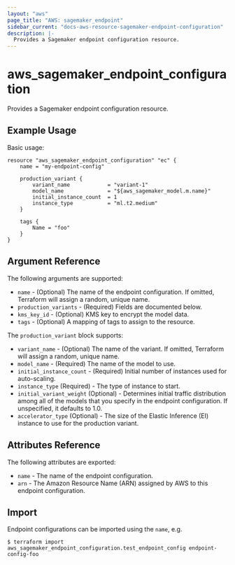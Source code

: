 ```yaml
---
layout: "aws"
page_title: "AWS: sagemaker_endpoint"
sidebar_current: "docs-aws-resource-sagemaker-endpoint-configuration"
description: |-
  Provides a Sagemaker endpoint configuration resource.
---
```


# aws\_sagemaker\_endpoint\_configuration

Provides a Sagemaker endpoint configuration resource.

## Example Usage


Basic usage:

```hcl
resource "aws_sagemaker_endpoint_configuration" "ec" {
    name = "my-endpoint-config"

    production_variant {
        variant_name            = "variant-1"
        model_name              = "${aws_sagemaker_model.m.name}"
        initial_instance_count  = 1
        instance_type           = "ml.t2.medium"
    }

    tags {
        Name = "foo"
    }
}
```

## Argument Reference

The following arguments are supported:

* `name` - (Optional) The name of the endpoint configuration. If omitted, Terraform will assign a random, unique name.
* `production_variants` - (Required) Fields are documented below.
* `kms_key_id` - (Optional) KMS key to encrypt the model data.
* `tags` - (Optional) A mapping of tags to assign to the resource.

The `production_variant` block supports:

* `variant_name` - (Optional) The name of the variant. If omitted, Terraform will assign a random, unique name.
* `model_name` - (Required) The name of the model to use.
* `initial_instance_count` - (Required) Initial number of instances used for auto-scaling.
* `instance_type` (Required) - The type of instance to start.
* `initial_variant_weight` (Optional) - Determines initial traffic distribution among all of the models that you specify in the endpoint configuration. If unspecified, it defaults to 1.0.
* `accelerator_type` (Optional) - The size of the Elastic Inference (EI) instance to use for the production variant.
## Attributes Reference

The following attributes are exported:

* `name` - The name of the endpoint configuration.
* `arn` - The Amazon Resource Name (ARN) assigned by AWS to this endpoint configuration.

## Import

Endpoint configurations can be imported using the `name`, e.g.

```
$ terraform import aws_sagemaker_endpoint_configuration.test_endpoint_config endpoint-config-foo
```
